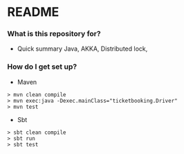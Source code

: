 # README #

### What is this repository for? ###

* Quick summary
Java, AKKA, Distributed lock,

### How do I get set up? ###

* Maven
```
> mvn clean compile
> mvn exec:java -Dexec.mainClass="ticketbooking.Driver"
> mvn test
```

* Sbt
```
> sbt clean compile
> sbt run
> sbt test
```
